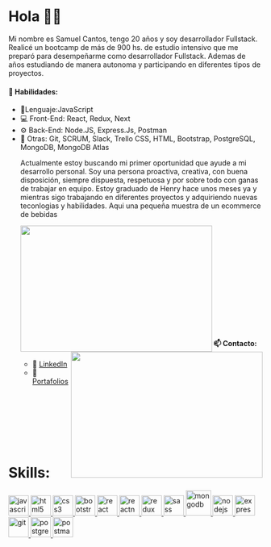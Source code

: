 <h1>Hola 🙋‍♂️</h1>

<p>Mi nombre es Samuel Cantos, tengo 20 años y soy desarrollador Fullstack. Realicé un bootcamp de más de 900 hs. de estudio intensivo que me preparó para desempeñarme como desarrollador Fullstack. Ademas de años estudiando de manera autonoma y participando en diferentes tipos de proyectos.</p>

<h4>🧠 Habilidades:</h4>
<ul>
  <li>🌟Lenguaje:JavaScript </li>
  <li>💻 Front-End: React, Redux, Next</li>
  <li>⚙️ Back-End: Node.JS, Express.Js, Postman</li>
  <li>💬 Otras: Git, SCRUM, Slack, Trello
                CSS, HTML, Bootstrap, PostgreSQL,
                MongoDB, MongoDB Atlas  </li>
  
 
  
  
<p>Actualmente estoy buscando mi primer oportunidad que ayude a mi desarrollo personal. Soy una persona proactiva, creativa, con buena disposición, siempre dispuesta, respetuosa y por sobre todo con ganas de trabajar en equipo. Estoy graduado de Henry hace unos meses ya y mientras sigo trabajando en diferentes proyectos y adquiriendo nuevas teconlogias y habilidades. Aqui una pequeña muestra de un ecommerce de bebidas </p>
<img align="left" src= "https://user-images.githubusercontent.com/74629753/140514947-5115af1e-445e-4fcd-9305-50bdb1670e4a.png" height="250px" width="380px" /> <img align="right" src= "https://user-images.githubusercontent.com/74629753/140514972-86640b79-94eb-45dd-abaf-3004885b19fc.png" height="250px" width="380px" /> 

  <br></br><br></br><br></br>
  <br></br><br></br><br></br>
 
 <ul>
<h4>📫 Contacto:</h4>
<li>📧 <a target="_blank" href=https://www.linkedin.com/in/samuel-cantos-4811a1208/> LinkedIn </a> </li>
<li>📧<a target="_blank" href="https://samuel-cantos-git-master-samuelcantos.vercel.app/"> Portafolios </a> </li>
 </ul>
   
  
</ul>


<br></br><br></br><br></br>




 
 <h1 align="left">Skills:</h1>
<p align="left">  <a href="https://developer.mozilla.org/en-US/docs/Web/JavaScript" target="_blank"> <img src="https://upload.wikimedia.org/wikipedia/commons/thumb/9/99/Unofficial_JavaScript_logo_2.svg/1024px-Unofficial_JavaScript_logo_2.svg.png" alt="javascript" width="40" height="40"/> </a> 
<a href="https://www.w3.org/html/" target="_blank"> <img src="https://upload.wikimedia.org/wikipedia/commons/thumb/3/38/HTML5_Badge.svg/600px-HTML5_Badge.svg.png" alt="html5" width="40" height="40"/> </a>
<a href="https://www.w3schools.com/css/" target="_blank"> <img src="https://cdn4.iconfinder.com/data/icons/social-media-logos-6/512/121-css3-512.png" alt="css3" width="40" height="40"/> </a> 
<a href="https://getbootstrap.com" target="_blank"> <img src="https://upload.wikimedia.org/wikipedia/commons/thumb/b/b2/Bootstrap_logo.svg/1024px-Bootstrap_logo.svg.png" alt="bootstrap" width="40" height="40"/> </a> 
<a href="https://reactjs.org/" target="_blank"> <img src="https://seeklogo.com/images/R/react-logo-7B3CE81517-seeklogo.com.png" alt="react" width="40" height="40"/> </a> 
<a href="https://reactnative.dev/" target="_blank"> <img src="https://reactnative.dev/img/header_logo.svg" alt="reactnative" width="40" height="40"/> </a> 
<a href="https://redux.js.org" target="_blank"> <img src="https://seeklogo.com/images/R/redux-logo-9CA6836C12-seeklogo.com.png" alt="redux" width="40" height="40"/> </a> <a href="https://sass-lang.com" target="_blank"> <img src="https://upload.wikimedia.org/wikipedia/commons/thumb/9/96/Sass_Logo_Color.svg/1280px-Sass_Logo_Color.svg.png" alt="sass" width="40" height="40"/> </a>
<a href="https://www.mongodb.com/es" target="_blank"> <img src="https://img2.freepng.es/20190111/thz/kisspng-mongodb-logo-database-nosql-postgresql-how-to-create-an-outstanding-tech-stack-clickup-bl-5c391bdf9cff48.4731136215472465596431.jpg" alt="mongodb" width="50" height="50"/> </a>
<a href="https://nodejs.org" target="_blank"> <img src="https://cdn.pixabay.com/photo/2015/04/23/17/41/node-js-736399_960_720.png" alt="nodejs" height="40"/> </a>
<a href="https://expressjs.com" target="_blank"> <img src="https://i.cloudup.com/zfY6lL7eFa-3000x3000.png" alt="express" height="40"/> </a> 
<a href="https://git-scm.com/" target="_blank"> <img src="https://www.vectorlogo.zone/logos/git-scm/git-scm-icon.svg" alt="git" width="40" height="40"/> </a> 
<a href="https://www.postgresql.org" target="_blank"> <img src="https://upload.wikimedia.org/wikipedia/commons/thumb/2/29/Postgresql_elephant.svg/1200px-Postgresql_elephant.svg.png" alt="postgresql" width="40" height="40"/> </a> 
<a href="https://postman.com" target="_blank"> <img src="https://www.vectorlogo.zone/logos/getpostman/getpostman-icon.svg" alt="postman" width="40" height="40"/> </a> 

